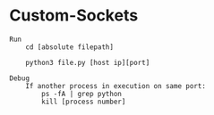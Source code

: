 # Custom-Sockets
~~~ Run and debug info ~~~
Run
    cd [absolute filepath] 

    python3 file.py [host ip][port]

Debug
    If another process in execution on same port:
        ps -fA | grep python
        kill [process number]